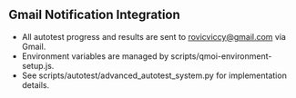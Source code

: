 ## Gmail Notification Integration

- All autotest progress and results are sent to rovicviccy@gmail.com via Gmail.
- Environment variables are managed by scripts/qmoi-environment-setup.js.
- See scripts/autotest/advanced_autotest_system.py for implementation details.
